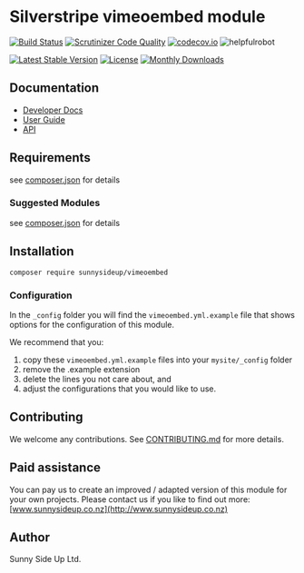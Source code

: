 # Silverstripe vimeoembed module
[![Build Status](https://travis-ci.org/sunnysideup/silverstripe-vimeoembed.svg?branch=master)](https://travis-ci.org/sunnysideup/silverstripe-vimeoembed)
[![Scrutinizer Code Quality](https://scrutinizer-ci.com/g/sunnysideup/silverstripe-vimeoembed/badges/quality-score.png?b=master)](https://scrutinizer-ci.com/g/sunnysideup/silverstripe-vimeoembed/?branch=master)
[![codecov.io](https://codecov.io/github/sunnysideup/silverstripe-vimeoembed/coverage.svg?branch=master)](https://codecov.io/github/sunnysideup/silverstripe-vimeoembed?branch=master)
![helpfulrobot](https://helpfulrobot.io/sunnysideup/vimeoembed/badge)

[![Latest Stable Version](https://poser.pugx.org/sunnysideup/vimeoembed/version)](https://packagist.org/packages/sunnysideup/vimeoembed)
[![License](https://poser.pugx.org/sunnysideup/vimeoembed/license)](https://packagist.org/packages/sunnysideup/vimeoembed)
[![Monthly Downloads](https://poser.pugx.org/sunnysideup/vimeoembed/d/monthly)](https://packagist.org/packages/sunnysideup/vimeoembed)


## Documentation



 * [Developer Docs](docs/en/INDEX.md)
 * [User Guide](docs/en/userguide.md)
 * [API](http://ssmods.com/apis/vimeoembed/docs/en/api/)

## Requirements



see [composer.json](composer.json) for details

### Suggested Modules



see [composer.json](composer.json) for details


## Installation


```
composer require sunnysideup/vimeoembed
```

### Configuration



In the `_config` folder you will find the `vimeoembed.yml.example`
file that shows options for the configuration of this module.

We recommend that you:

  1. copy these `vimeoembed.yml.example` files into your
`mysite/_config` folder
  2. remove the .example extension
  3. delete the lines you not care about, and
  4. adjust the configurations that you would like to use.


## Contributing



We welcome any contributions. See [CONTRIBUTING.md](CONTRIBUTING.md) for more details.

## Paid assistance



You can pay us to create an improved / adapted version of this module for your own projects.  Please contact us if you like to find out more: [www.sunnysideup.co.nz](http://www.sunnysideup.co.nz)

## Author



Sunny Side Up Ltd.

